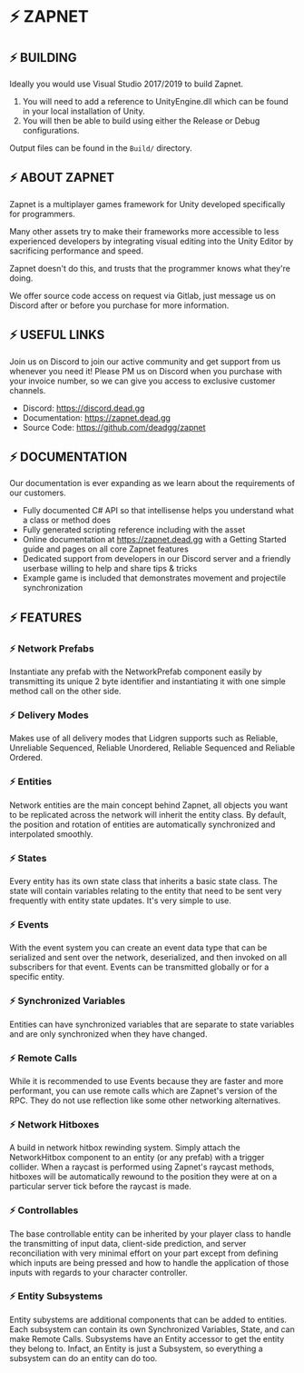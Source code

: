 # ⚡ ZAPNET

## ⚡ BUILDING

Ideally you would use Visual Studio 2017/2019 to build Zapnet.

1. You will need to add a reference to UnityEngine.dll which can be found in your local installation of Unity.
2. You will then be able to build using either the Release or Debug configurations.

Output files can be found in the `Build/` directory.

## ⚡ ABOUT ZAPNET

Zapnet is a multiplayer games framework for Unity developed specifically for programmers.

Many other assets try to make their frameworks more accessible to less experienced developers by integrating visual editing into the Unity Editor by sacrificing performance and speed.

Zapnet doesn't do this, and trusts that the programmer knows what they're doing.

We offer source code access on request via Gitlab, just message us on Discord after or before you purchase for more information.

## ⚡ USEFUL LINKS

Join us on Discord to join our active community and get support from us whenever you need it! Please PM us on Discord when you purchase with your invoice number, so we can give you access to exclusive customer channels.

* Discord: https://discord.dead.gg
* Documentation: https://zapnet.dead.gg
* Source Code: https://github.com/deadgg/zapnet

## ⚡ DOCUMENTATION

Our documentation is ever expanding as we learn about the requirements of our customers.

* Fully documented C# API so that intellisense helps you understand what a class or method does
* Fully generated scripting reference including with the asset
* Online documentation at https://zapnet.dead.gg with a Getting Started guide and pages on all core Zapnet features
* Dedicated support from developers in our Discord server and a friendly userbase willing to help and share tips & tricks
* Example game is included that demonstrates movement and projectile synchronization

## ⚡ FEATURES

### ⚡ Network Prefabs
Instantiate any prefab with the NetworkPrefab component easily by transmitting its unique 2 byte identifier and instantiating it with one simple method call on the other side.

### ⚡ Delivery Modes
Makes use of all delivery modes that Lidgren supports such as Reliable, Unreliable Sequenced, Reliable Unordered, Reliable Sequenced and Reliable Ordered.

### ⚡ Entities
Network entities are the main concept behind Zapnet, all objects you want to be replicated across the network will inherit the entity class. By default, the position and rotation of entities are automatically synchronized and interpolated smoothly.

### ⚡ States
Every entity has its own state class that inherits a basic state class. The state will contain variables relating to the entity that need to be sent very frequently with entity state updates. It's very simple to use.

### ⚡ Events
With the event system you can create an event data type that can be serialized and sent over the network, deserialized, and then invoked on all subscribers for that event. Events can be transmitted globally or for a specific entity.

### ⚡ Synchronized Variables
Entities can have synchronized variables that are separate to state variables and are only synchronized when they have changed.

### ⚡ Remote Calls
While it is recommended to use Events because they are faster and more performant, you can use remote calls which are Zapnet's version of the RPC. They do not use reflection like some other networking alternatives.

### ⚡ Network Hitboxes
A build in network hitbox rewinding system. Simply attach the NetworkHitbox component to an entity (or any prefab) with a trigger collider. When a raycast is performed using Zapnet's raycast methods, hitboxes will be automatically rewound to the position they were at on a particular server tick before the raycast is made.

### ⚡ Controllables
The base controllable entity can be inherited by your player class to handle the transmitting of input data, client-side prediction, and server reconciliation with very minimal effort on your part except from defining which inputs are being pressed and how to handle the application of those inputs with regards to your character controller.

### ⚡ Entity Subsystems
Entity subystems are additional components that can be added to entities. Each subsystem can contain its own Synchronized Variables, State, and can make Remote Calls. Subsystems have an Entity accessor to get the entity they belong to. Infact, an Entity is just a Subsystem, so everything a subsystem can do an entity can do too.
